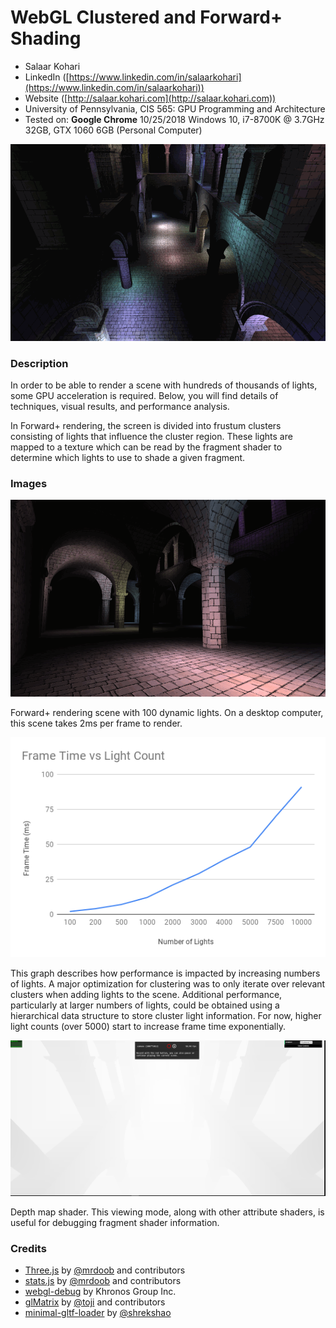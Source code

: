WebGL Clustered and Forward+ Shading
======================

* Salaar Kohari
* LinkedIn ([https://www.linkedin.com/in/salaarkohari](https://www.linkedin.com/in/salaarkohari))
* Website ([http://salaar.kohari.com](http://salaar.kohari.com))
* University of Pennsylvania, CIS 565: GPU Programming and Architecture
* Tested on: **Google Chrome** 10/25/2018 Windows 10, i7-8700K @ 3.7GHz 32GB, GTX 1060 6GB (Personal Computer)

![](img/forward.gif)

### Description
In order to be able to render a scene with hundreds of thousands of lights, some GPU acceleration is required. Below, you will find details of techniques, visual results, and performance analysis.

In Forward+ rendering, the screen is divided into frustum clusters consisting of lights that influence the cluster region. These lights are mapped to a texture which can be read by the fragment shader to determine which lights to use to shade a given fragment. 

### Images

![](img/forwardplus.gif)

Forward+ rendering scene with 100 dynamic lights. On a desktop computer, this scene takes 2ms per frame to render.

![](img/lightgraph.png)

This graph describes how performance is impacted by increasing numbers of lights. A major optimization for clustering was to only iterate over relevant clusters when adding lights to the scene. Additional performance, particularly at larger numbers of lights, could be obtained using a hierarchical data structure to store cluster light information. For now, higher light counts (over 5000) start to increase frame time exponentially.

![](img/depth.png)

Depth map shader. This viewing mode, along with other attribute shaders, is useful for debugging fragment shader information.

### Credits
* [Three.js](https://github.com/mrdoob/three.js) by [@mrdoob](https://github.com/mrdoob) and contributors
* [stats.js](https://github.com/mrdoob/stats.js) by [@mrdoob](https://github.com/mrdoob) and contributors
* [webgl-debug](https://github.com/KhronosGroup/WebGLDeveloperTools) by Khronos Group Inc.
* [glMatrix](https://github.com/toji/gl-matrix) by [@toji](https://github.com/toji) and contributors
* [minimal-gltf-loader](https://github.com/shrekshao/minimal-gltf-loader) by [@shrekshao](https://github.com/shrekshao)
